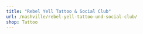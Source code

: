 ```yaml
---
title: "Rebel Yell Tattoo & Social Club"
url: /nashville/rebel-yell-tattoo-und-social-club/
shop: Tattoo
---
```

